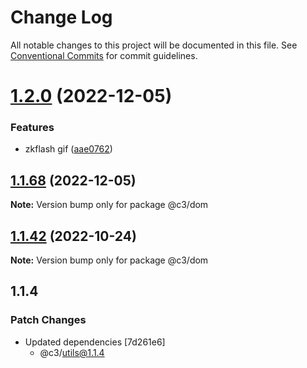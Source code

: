 # Change Log

All notable changes to this project will be documented in this file. See [Conventional Commits](https://conventionalcommits.org) for commit guidelines.

# [1.2.0](https://github.com/che3vinci/c3/compare/@c3/dom@1.1.67...@c3/dom@1.2.0) (2022-12-05)

### Features

- zkflash gif ([aae0762](https://github.com/che3vinci/c3/commit/aae0762161753d645be1458e8f0ace77cdbbb504))

## [1.1.68](https://github.com/che3vinci/c3/compare/@c3/dom@1.1.67...@c3/dom@1.1.68) (2022-12-05)

**Note:** Version bump only for package @c3/dom

## [1.1.42](https://github.com/che3vinci/c3/compare/@c3/dom@1.1.41...@c3/dom@1.1.42) (2022-10-24)

**Note:** Version bump only for package @c3/dom

## 1.1.4

### Patch Changes

- Updated dependencies [7d261e6]
  - @c3/utils@1.1.4
